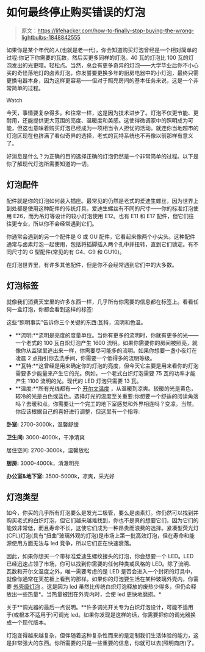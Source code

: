 # 如何最终停止购买错误的灯泡

> 原文：<https://lifehacker.com/how-to-finally-stop-buying-the-wrong-lightbulbs-1848842555>

如果你是某个年代的人(也就是老一代)，你会知道购买灯泡曾经是一个相对简单的过程:你记下你需要的瓦数，然后买更多同样的灯泡。40 瓦的灯泡比 100 瓦的灯泡发出的光更暗。轻松点。当然，总会有更多奇异的灯泡——大学毕业后你不小心买的奇怪落地灯的卤素灯泡，你发誓要更换多年的厨房电器中的小灯泡，最终只需更换电器本身，因为这样更容易——但对于照亮房间的基本任务来说，这是一个非常简单的过程。

Watch

今天，事情要复杂得多。和往常一样，这是因为技术进步了。灯泡不仅更节能、更耐用，还能提供更大范围的亮度、温暖度和美感。这使得微调家中的照明成为可能，但这也意味着购买灯泡已经成为一项相当令人担忧的活动。就连你当地超市的灯泡区现在也挤满了看似奇异的选择，老式的瓦特系统也不再像以前那样有意义了。

好消息是什么？为正确的目的选择正确的灯泡仍然是一个非常简单的过程。以下是你了解现代灯泡所需要知道的一切。

## 灯泡配件

配件就是你的灯泡如何装入插座。最常见的仍然是老式的爱迪生螺丝，因为世界上到处都是使用这种配件的传统灯具。爱迪生螺丝有不同的尺寸——你的标准灯泡使用 E26，而为吊灯等设计的较小灯泡使用 E12。也有 E11 和 E17 配件，但它们往往更专业，所以你不会经常遇到它们。

你通常会遇到的另一个配件是 G 或 GU 配件，它看起来像两个小尖头。这种配件通常与卤素灯泡一起使用，包括将插脚插入两个孔中并扭转，直到它们锁定。有不同尺寸的 G 型配件(常见的有 G4、G9 和 GU10)。

在灯泡世界里，有许多其他配件，但是你不会经常遇到它们中的大多数。

## 灯泡标签

就像我们消费天堂里的许多东西一样，几乎所有你需要的信息都在标签上。看看任何一盒灯泡，你都会看到这样的标签:

这些“照明事实”告诉你三个关键的东西:瓦特，流明和色温。

*   **流明:**流明是亮度的度量单位。当你有更多的流明时，你就有更多的光——一个老式的 100 瓦白炽灯泡产生 1600 流明。如果你需要你的房间被照亮，就像你从监狱里逃出来一样，你需要尽可能多的流明。如果你想要一盏小夜灯在凌晨 2 点指引你去洗手间，你需要一个低得多的流明等级。
*   **瓦特:**这曾经是用来确定你的灯泡的亮度，但今天它主要是用来看你的灯泡需要多少能量来产生它的光。例如，一个老式白炽灯泡需要 75 瓦的功率才能产生 1100 流明的光。现代的 LED 灯泡只需要 13 瓦。
*   **温度:**所有光线都有一个 [开尔文温度](https://www.lightingtutor.com/kelvin-color-temperature/) ，从温暖到凉爽。较暖的光是黄色，较冷的光是白色或蓝色。选择灯光的温度至关重要:你想要一个舒适的阅读角落吗？去暖和点。你需要让一个完工的地下室感觉和外界相连吗？变凉。当然，你应该根据自己的喜好进行调整，但这里有一个指导:

**卧室:** 2700-3000k，温馨舒缓

**卫生间:** 3000-4000k，干净清爽

居住空间: 2700-3000k，温馨放松

**厨房:** 3000-4000k，清澈明亮

**办公室&地下室:** 3500-5000k，凉爽，采光好

## **灯泡类型**

如今，你买的几乎所有灯泡要么是发光二极管，要么是卤素灯。你仍然可以找到并购买老式的白炽灯泡，但它们越来越难找到，你也不是真的想要它们，因为它们的能效非常低，而且寿命不长，这使它们成为一种昂贵而浪费的选择。紧凑型荧光灯(CFL)灯泡(具有“扭曲”玻璃外观的灯泡)是市场上第一批高效灯泡，但在寿命和能源使用方面无法与 led 竞争，所以它们正在快速衰落。

因此，如果你想买一个带标准爱迪生螺纹接头的灯泡，你会想要一个 LED。LED 已经迅速占领了市场，你可以找到你需要的任何种类或风格的 LED。除了流明、瓦数和开尔文温度之外，唯一需要考虑的是 LED 是否会进入一个封闭的灯具中，就像你通常在天花板上看到的那样。如果你的灯泡要生活在某种玻璃外壳内，你需要 [外壳级灯泡](https://www.bulbs.com/LED_Bulbs/Yes-For_Enclosed_Fixtures/results.aspx) 。这是因为 led 虽然比传统白炽灯泡释放的废热少得多，但仍会释放出一些热量*。当热量被困在外壳内时，会使 led 更快地磨损。*

关于**调光器的最后一点说明。**许多调光开关专为白炽灯泡设计，可能不适用于(或根本不适用于)可调光 led。如果你发现是这样的话，你需要把你的调光器换成一个现代版本。

灯泡变得越来越复杂，但伴随着这种复杂性而来的是定制我们生活体验的能力，这是非常强大的东西。你所需要的只是一些重要的信息，你就可以去(照明商店)了。